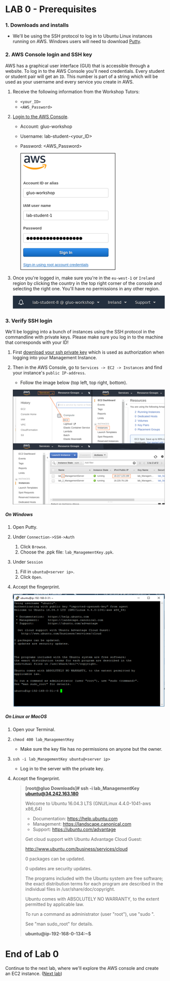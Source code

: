 # **LAB 0 - Prerequisites** #

### 1. Downloads and installs ###

* We'll be using the SSH protocol to log in to Ubuntu Linux instances running on AWS. Windows users will need to download [Putty](https://www.chiark.greenend.org.uk/~sgtatham/putty/latest.html).

### 2. AWS Console login and SSH key ###
AWS has a graphical user interface (GUI) that is accessible through a website.  To log in to the AWS Console you'll need credentials. Every student or student pair will get an `ID`. This number is part of a string which will be used as your username and every service you create in AWS.

1. Receive the following information from the Workshop Tutors:
    * `<your_ID>`
    * `<AWS_Password>`
1. [Login to the AWS Console](https://gluo-workshop.signin.aws.amazon.com/console).
    * Account: gluo-workshop
    * Username: lab-student-<your_ID>
    * Password: <AWS_Password>

        ![](../Images/AWSConsoleLogin.png?raw=true)

1. Once you're logged in, make sure you're in the `eu-west-1` or `Ireland` region by clicking the country in the top right corner of the console and selecting the right one. You'll have no permissions in any other region.

    ![](../Images/AWSRegionSelection.png?raw=true)
    
### 3. Verify SSH login ###
We'll be logging into a bunch of instances using the SSH protocol in the commandline with private keys. 
Please make sure you log in to the machine that corresponds with your ID!

1. First [download your ssh private key](http://studentinfo.gluo.cloud/index.html) which is used as authorization when logging into your Management Instance.
1. Then in the AWS Console, go to `Services -> EC2 -> Instances` and find your instance's `public IP-address`.
    * Follow the image below (top left, top right, bottom).
  
    ![](../Images/AWSGotoIntro.png?raw=true)

##### **On Windows**

1. Open Putty.
1. Under `Connection->SSH->Auth`
    1. Click `Browse`.
    1. Choose the .ppk file: `lab_ManagementKey.ppk`.
1. Under `Session`
    1. Fill in `ubuntu@<server ip>`.
    1. Click `Open`.
1. Accept the fingerprint.
  
    ![](../Images/AWSPuttyLoginWindows.png?raw=true)
    
##### **On Linux or MacOS**

1. Open your Terminal.
1. `chmod 400 lab_ManagementKey` 
    * Make sure the key file has no permissions on anyone but the owner.
1. `ssh -i lab_ManagementKey ubuntu@<server ip>` 
    * Log in to the server with the private key.
1. Accept the fingerprint.

    >**[root@gluo Downloads]# ssh -i lab_ManagementKey ubuntu@34.242.163.180**
    >
    >Welcome to Ubuntu 16.04.3 LTS (GNU/Linux 4.4.0-1041-aws x86_64)
    >
    > * Documentation:  https://help.ubuntu.com
    > * Management:     https://landscape.canonical.com
    > * Support:        https://ubuntu.com/advantage
    >
    >  Get cloud support with Ubuntu Advantage Cloud Guest:
    >
    >    http://www.ubuntu.com/business/services/cloud
    >
    >
    >0 packages can be updated.
    >
    >0 updates are security updates.
    >
    >
    >
    >The programs included with the Ubuntu system are free software;
    the exact distribution terms for each program are described in the
    individual files in /usr/share/doc/copyright.
    >
    >Ubuntu comes with ABSOLUTELY NO WARRANTY, to the extent permitted by
    applicable law.
    >
    >To run a command as administrator (user "root"), use "sudo <command>".
    >
    >See "man sudo_root" for details.
    >
    >**ubuntu@ip-192-168-0-134:~$**
  
# End of Lab 0

Continue to the next lab, where we'll explore the AWS console and create an EC2 instance. ([Next lab](../Lab%201%20-%20AWS%20Console%20and%20EC2))

